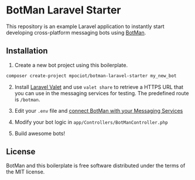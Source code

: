 # BotMan Laravel Starter

This repository is an example Laravel application to instantly start developing cross-platform messaging bots using [BotMan](https://github.com/mpociot/botman).

## Installation

1. Create a new bot project using this boilerplate.

```bash
composer create-project mpociot/botman-laravel-starter my_new_bot
```

2. Install [Laravel Valet](https://laravel.com/docs/5.3/valet) and use `valet share` to retrieve a HTTPS URL that you can use in 
the messaging services for testing. The predefined route is `/botman`.

3. Edit your `.env` file and [connect BotMan with your Messaging Services](https://github.com/mpociot/botman#connect-with-your-messaging-service)

4. Modify your bot logic in `app/Controllers/BotManController.php`

5. Build awesome bots!

## License

BotMan and this boilerplate is free software distributed under the terms of the MIT license.
